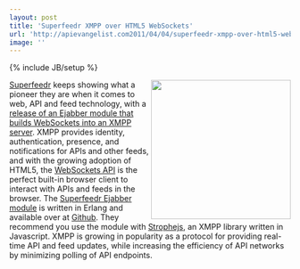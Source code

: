 ```yaml
---
layout: post
title: 'Superfeedr XMPP over HTML5 WebSockets'
url: 'http://apievangelist.com2011/04/04/superfeedr-xmpp-over-html5-websockets/'
image: ''
---
```

{% include JB/setup %}
<a title="Superfeedr" href="http://superfeedr.com"><img src="http://kinlane-productions.s3.amazonaws.com/api-evangelist/superfeedr-logo.png"  width="250" align="right" /></a><a title="Superfeedr" href="http://superfeedr.com">Superfeedr</a> keeps showing what a pioneer they are when it comes to web, API and feed technology, with a <a title="release of an Ejabber module that builds Websocks into an XMPP server" href="http://blog.superfeedr.com/xmpp-over-websockets/">release of an Ejabber module that builds WebSockets into an XMPP server</a>.
XMPP provides identity, authentication, presence, and notifications for APIs and other feeds, and with the growing adoption of HTML5, the <a title="HTML5 WebSockets API" href="http://dev.w3.org/html5/websockets/">WebSockets API</a> is the perfect built-in browser client to interact with APIs and feeds in the browser.
The <a title="Superfeedr Ejabber Module" href="https://github.com/superfeedr/ejabberd-websockets">Superfeedr Ejabber module</a> is written in Erlang and available over at <a title="Github" href="https://github.com/superfeedr/ejabberd-websockets">Github</a>. They recommend you use the module with <a title="SropheJS" href="https://github.com/metajack/strophejs">Strophejs</a>, an XMPP library written in Javascript.
XMPP is growing in popularity as a protocol for providing real-time API and feed updates, while increasing the efficiency of API networks by minimizing polling of API endpoints.
